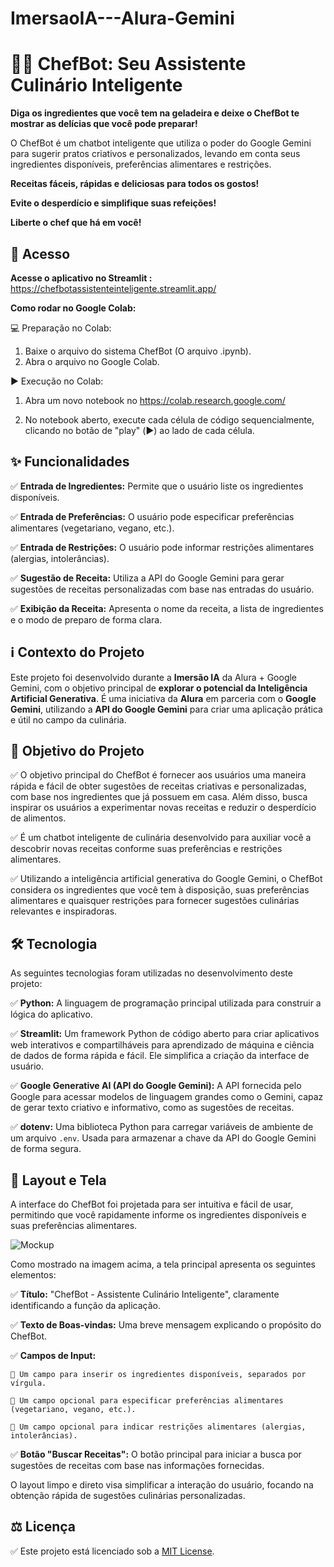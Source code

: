 # ImersaoIA---Alura-Gemini

# 🧑‍🍳 ChefBot: Seu Assistente Culinário Inteligente

**Diga os ingredientes que você tem na geladeira e deixe o ChefBot te mostrar as delícias que você pode preparar!** 

O ChefBot é um chatbot inteligente que utiliza o poder do Google Gemini para sugerir pratos criativos e personalizados, levando em conta seus ingredientes disponíveis, preferências alimentares e restrições. 

**Receitas fáceis, rápidas e deliciosas para todos os gostos!**

**Evite o desperdício e simplifique suas refeições!**

**Liberte o chef que há em você!**



## 🔗 Acesso

**Acesse o aplicativo no Streamlit :**
https://chefbotassistenteinteligente.streamlit.app/

**Como rodar no Google Colab:**

💻 Preparação no Colab:

1) Baixe o arquivo do sistema ChefBot (O arquivo .ipynb).
2) Abra o arquivo no Google Colab.

▶️ Execução no Colab:

1.  Abra um novo notebook no https://colab.research.google.com/
   
2.  No notebook aberto, execute cada célula de código sequencialmente, clicando no botão de "play" (▶️) ao lado de cada célula. 



## ✨ Funcionalidades

✅ **Entrada de Ingredientes:** Permite que o usuário liste os ingredientes disponíveis.

✅ **Entrada de Preferências:** O usuário pode especificar preferências alimentares (vegetariano, vegano, etc.).

✅ **Entrada de Restrições:** O usuário pode informar restrições alimentares (alergias, intolerâncias).

✅ **Sugestão de Receita:** Utiliza a API do Google Gemini para gerar sugestões de receitas personalizadas com base nas entradas do usuário.

✅ **Exibição da Receita:** Apresenta o nome da receita, a lista de ingredientes e o modo de preparo de forma clara.



## ℹ️ Contexto do Projeto

Este projeto foi desenvolvido durante a **Imersão IA** da Alura + Google Gemini, com o objetivo principal de **explorar o potencial da Inteligência Artificial Generativa**. É uma iniciativa da **Alura** em parceria com o **Google Gemini**, utilizando a **API do Google Gemini** para criar uma aplicação prática e útil no campo da culinária.



## 🎯 Objetivo do Projeto

✅ O objetivo principal do ChefBot é fornecer aos usuários uma maneira rápida e fácil de obter sugestões de receitas criativas e personalizadas, com base nos ingredientes que já possuem em casa. Além disso, busca inspirar os usuários a experimentar novas receitas e reduzir o desperdício de alimentos.

✅ É um chatbot inteligente de culinária desenvolvido para auxiliar você a descobrir novas receitas conforme suas preferências e restrições alimentares.

✅ Utilizando a inteligência artificial generativa do Google Gemini, o ChefBot considera os ingredientes que você tem à disposição, suas preferências alimentares e quaisquer restrições para fornecer sugestões culinárias relevantes e inspiradoras.



## 🛠️ Tecnologia

As seguintes tecnologias foram utilizadas no desenvolvimento deste projeto:

✅ **Python:** A linguagem de programação principal utilizada para construir a lógica do aplicativo.
  
✅ **Streamlit:** Um framework Python de código aberto para criar aplicativos web interativos e compartilháveis para aprendizado de máquina e ciência de dados de forma rápida e fácil. Ele simplifica a criação da interface de usuário.

✅ **Google Generative AI (API do Google Gemini):** A API fornecida pelo Google para acessar modelos de linguagem grandes como o Gemini, capaz de gerar texto criativo e informativo, como as sugestões de receitas.

✅ **dotenv:** Uma biblioteca Python para carregar variáveis de ambiente de um arquivo `.env`. Usada para armazenar a chave da API do Google Gemini de forma segura.




## 🎨 Layout e Tela

A interface do ChefBot foi projetada para ser intuitiva e fácil de usar, permitindo que você rapidamente informe os ingredientes disponíveis e suas preferências alimentares.


![Mockup](https://github.com/user-attachments/assets/ac098cee-bb7b-40f7-b06f-56ac31603b7b)


Como mostrado na imagem acima, a tela principal apresenta os seguintes elementos:

✅ **Título:** "ChefBot - Assistente Culinário Inteligente", claramente identificando a função da aplicação.

✅ **Texto de Boas-vindas:** Uma breve mensagem explicando o propósito do ChefBot.

✅ **Campos de Input:**

    🔷 Um campo para inserir os ingredientes disponíveis, separados por vírgula.
    
    🔷 Um campo opcional para especificar preferências alimentares (vegetariano, vegano, etc.).
    
    🔷 Um campo opcional para indicar restrições alimentares (alergias, intolerâncias).
    
✅ **Botão "Buscar Receitas":** O botão principal para iniciar a busca por sugestões de receitas com base nas informações fornecidas.


O layout limpo e direto visa simplificar a interação do usuário, focando na obtenção rápida de sugestões culinárias personalizadas.



## ⚖️ Licença

✅ Este projeto está licenciado sob a [MIT License](LICENSE).
